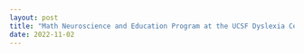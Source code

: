 ```yaml
---
layout: post
title: "Math Neuroscience and Education Program at the UCSF Dyslexia Center"
date: 2022-11-02
---
```



